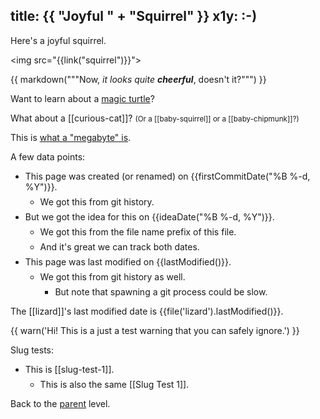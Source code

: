 title: {{ "Joyful " + "Squirrel" }}
x1y: :-)
---

Here's a joyful squirrel.

<img src="{{link("squirrel")}}">

{{ markdown("""Now, _it looks quite **cheerful**_, doesn't it?""") }}

Want to learn about a [magic turtle]({{link("magic-turtle")}})?

What about a [[curious-cat]]? <small>(Or a [[baby-squirrel]] or a [[baby-chipmunk]]?)</small>

This is [what a "megabyte" is]({{link("just_a_test")}}).

<style>li { margin-top: 0.5em; }</style>

A few data points:
  * This page was created (or renamed) on {{firstCommitDate("%B %-d, %Y")}}.
      * We got this from git history.
  * But we got the idea for this on {{ideaDate("%B %-d, %Y")}}.
      * We got this from the file name prefix of this file.
      * And it's great we can track both dates.
  * This page was last modified on {{lastModified()}}.
    - We got this from git history as well.
        - But note that spawning a git process could be slow.

The [[lizard]]'s last modified date is {{file('lizard').lastModified()}}.

{{
warn('Hi! This is a just a test warning that you can safely ignore.')
}}

Slug tests:
* This is [[slug-test-1]].
    * This is also the same [[Slug Test 1]].

Back to the [parent](..) level.
